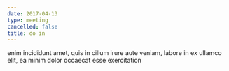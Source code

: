 ```yaml
---
date: 2017-04-13
type: meeting
cancelled: false
title: do in
---
```

enim incididunt amet, quis in cillum irure aute veniam, labore in ex ullamco elit, ea minim dolor occaecat esse exercitation
